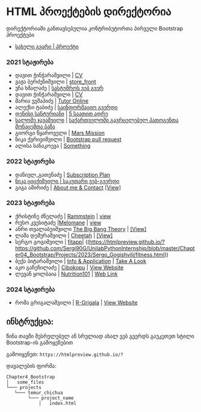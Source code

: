 # HTML პროექტების დირექტორია

დირექტორიაში განთავსებულია კონტრიბუტორთა პირველი Bootstrap პროექტები

- [სახელი გვარი | პროექტი](/მისამართი)

### 2021 სტაჟირება
- დავით ჭინჭარაშვილი | [CV](https://htmlpreview.github.io/?https://github.com/davidunilab/UnilabPythonInternship/blob/css/david_chincharashvili/Chapter4_Bootstrap/Projects/david_chincharashvili/cv/index.html)
- ვაჟა ბერძენიშვილი | [store_front](/Chapter4_Bootstrap/Projects/vazha_berdzenishvili)
- უჩა ხმალაძე | [სასტუმროს ვებ გვერ](/Chapter4_Bootstrap/Projects/ucha_khmaladze)
- დავით ჭინჭარაშვილი | [CV](https://htmlpreview.github.io/?https://github.com/davidunilab/UnilabPythonInternship/blob/css/david_chincharashvili/Chapter4_Bootstrap/Projects/david_chincharashvili/cv/index.html)
- მარია ვეშაპიძე | [Tutor Online](/Chapter4_Bootstrap/Projects/maria_veshapidze/home_page.html)
- ალექსი ტაბიძე | [საინფორმაციო გვერდი](./Aleksi_Tabidze/Informatics)
- [დენისი სანტურიანი](https://github.com/Denissant) | [5 საათით ადრე](/Chapter4_Bootstrap/Projects/denis_santuryan/main.html)
- [სალომე ჯავაშვილი](https://github.com/salomej899) | [საქართველოში გავრცელებულ პათოგენთა მონაცემთა ბაზა](/Chapter4_Bootstrap/Projects/salome_javashvili)
- გიორგი წყაროველი | [Mars Mission](/Chapter4_Bootstrap/Projects/giorgi_tskaroveli/mars_crew)
- ნიკა ქვრივიშვილი | [Bootstrap pull request](https://htmlpreview.github.io/?https://github.com/nika-kvr/UnilabPythonInternship/blob/master/Chapter4_Bootstrap/Projects/Nika%20Kvrivishvili/pull_request/index.html) 
- ალისა სანაკოევა | [Something](https://htmlpreview.github.io/?https://github.com/UnilabEdu/UnilabPythonInternship/blob/master/Chapter4_Bootstrap/Projects/alisa_sanakoeva/another_randomness.html) 
### 2022 სტაჟირება
- დანიელ_გათენაძე | [Subscription Plan](https://htmlpreview.github.io/?https://github.com/LilDiabetes/UnilabPythonInternship/blob/bootstrap/daniel_gatenadze/Chapter4_Bootstrap/Projects/daniel_gatenadze/Subscription_Plan/bootsrap_hmwrk.html) 
- [ნიკა ციცქიშვილი | საკუთარი ვებ-გვერდი](/Chapter4_Bootstrap/nika_tsitskishvili/my_web.html)
- გიგა ამირიძე | [About me & Contact](/Chapter4_Bootstrap/Projects/giga_amiridze) [[View]](https://htmlpreview.github.io/?https://raw.githubusercontent.com/gigaamiridze/UnilabPythonInternship/bootstrap/about_me/Chapter4_Bootstrap/Projects/giga_amiridze/about_me/index.html)
### 2023 სტაჟირება
- ქრისტინე ძნელაძე | [Rammstein](/Chapter4_Boostrap/Projects/Kristine_Dzneladze) | [view](https://htmlpreview.github.io/?https://github.com/qristinius/UnilabPythonInternship/blob/master/Chapter4_Bootstrap/Projects/Kristine_Dzneladze/firstpage.html)
- რუსო კვესიტაძე |[Melomane](/Chapter4_Bootstrap/Projects/Ruso_Kvesitadze) | [view](https://htmlpreview.github.io/?https://github.com/ruso-Kvesitadze/UnilabPythonInternship/blob/master/Chapter4_Bootstrap/Projects/Ruso_Kvesitadze/Melomane.html)
- ანრი თვალაბეიშვილი [The Big Bang Theory](/Chapter4_Bootstrap/Projects/Anri_Tvalabeihvili/templates)  |  [[View]](https://htmlpreview.github.io/?https://raw.githubusercontent.com/anri-Tvalabeishvili/UniLab-Python-Internship/master/Chapter4_Bootstrap/Projects/Anri_Tvalabeihvili/templates/first.html)
- ლაშა დემურაშვილი |  [Cheetah](/Chapter4_Bootstrap/)  | [[View]](https://htmlpreview.github.io/?https://github.com/LashaDemurashvili/UnilabPythonInternship/blob/master/Chapter4_Bootstrap/Projects/Lasha_demurashvili/index.html)
- სერგო გოგიშვილი | [fitapp](/Chapter4_Boostrap/Projects/Sergo_Gogishvili)| ((https://htmlpreview.github.io/?https://github.com/Sergi90G/UnilabPythonInternship/blob/master/Chapter04_Bootstrap/Projects/2023/Sergo_Gogishvili/fitness.html))
- ბექა ბიტარაშვილი | [Info & Application](Chapter04_Bootstrap/Projects/2023/Beka_Bitarashvili) | [Take A Look](https://htmlpreview.github.io/?https://github.com/BekaBitarashvili/UnilabPythonInternship/blob/master/Chapter04_Bootstrap/Projects/2023/Beka_Bitarashvili/main.html)
- აკო გაჩეჩილაძე | [Cibokopu](Chapter04_Bootstrap/Projects/2023/Ako_Gachechiladze) | [View Website](https://htmlpreview.github.io/?https://github.com/Ako8/UnilabPythonInternship/blob/master/Chapter04_Bootstrap/Projects/2023/Ako_Gachechiladze/home.html)
- ლევან ყოლბაია | [Nutrition101](Chapter04_Bootstrap/Projects/2023/Levan_Kolbaia) | [Web Link](https://htmlpreview.github.io/?https://github.com/Rizznado/UnilabPythonInternship/blob/master/Chapter04_Bootstrap/Projects/2023/Levan_Kolbaia/Carbset.html)
### 2024 სტაჟირება
- რომა გრიგალაშვილი | [R-Grigala](./2024/roma_grigalashvili) | [View Website](https://htmlpreview.github.io/?https://raw.githubusercontent.com/UnilabEdu/UnilabPythonInternship/master/Chapter03_CSS/Projects/2024/roma_grigalashvili/index.html)

## ინსტრუქცია:

წინა თავში შესრულებულ ან სრულიად ახალ ვებ გვერდს გაუკეთეთ სტილი Bootstrap-ის გამოყენებით

გამოიყენეთ: `https://htmlpreview.github.io/?`

დავალების ფორმა:


```
Chapter4_Bootstrap
│   some_files
└─── projects
   └─── temur_chichua
        └─── project_name
            │   index.html
```
